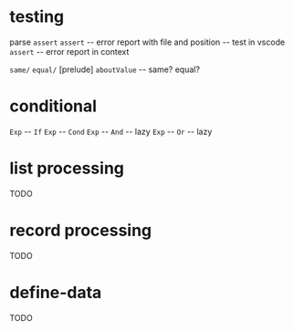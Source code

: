 # testing

parse `assert`
`assert` -- error report with file and position -- test in vscode
`assert` -- error report in context

`same/`
`equal/`
[prelude] `aboutValue` -- same? equal?

# conditional

`Exp` -- `If`
`Exp` -- `Cond`
`Exp` -- `And` -- lazy
`Exp` -- `Or` -- lazy

# list processing

TODO

# record processing

TODO

# define-data

TODO
